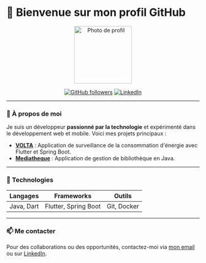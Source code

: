 # 👋 Bienvenue sur mon profil GitHub

<p align="center">
  <img src="[https://via.placeholder.com/150](https://web.facebook.com/photo/?fbid=725553723095346&set=a.106754314975293](https://scontent.ftnr4-2.fna.fbcdn.net/v/t39.30808-6/465795680_881170227533694_4105391930722610080_n.jpg?_nc_cat=105&ccb=1-7&_nc_sid=a5f93a&_nc_eui2=AeH9hFvBRlAgfUjR5cq27QD-Xnu-7LbFZqFee77stsVmoQwCdTvXazxru4atf5qoabFYXaPk9pZU2TMgOkyDnK3O&_nc_ohc=ZUhhhofzwQoQ7kNvgGaomJu&_nc_zt=23&_nc_ht=scontent.ftnr4-2.fna&_nc_gid=AYZX7ml0wuZcR_Iib1nN3YO&oh=00_AYCl4ka2y2XsPNyMVZZCxf8_KU6ux6UjtBDeKKrJkw0uTA&oe=673C1653)" width="150" height="150" alt="Photo de profil">
</p>

<p align="center">
  <a href="https://github.com/Aina189"><img src="https://img.shields.io/github/followers/Aina189?style=social" alt="GitHub followers"></a>
  <a href="https://linkedin.com/in/username"><img src="https://img.shields.io/badge/LinkedIn-Connect-blue?logo=linkedin" alt="LinkedIn"></a>
</p>

---

### 🎯 À propos de moi

Je suis un développeur **passionné par la technologie** et expérimenté dans le développement web et mobile. Voici mes projets principaux :

- **[VOLTA](https://github.com/volta)** : Application de surveillance de la consommation d'énergie avec Flutter et Spring Boot.
- **[Mediatheque](https://github.com/Aina189/Gestion-Mediatheque-java)** : Application de gestion de bibliothèque en Java.

---

### 🔧 Technologies

| Langages       | Frameworks       | Outils           |
|----------------|------------------|------------------|
| Java, Dart     | Flutter, Spring Boot | Git, Docker |

---

### 📫 Me contacter

Pour des collaborations ou des opportunités, contactez-moi via [mon email](mailto:monemail@example.com) ou sur [LinkedIn](https://linkedin.com/in/username).
